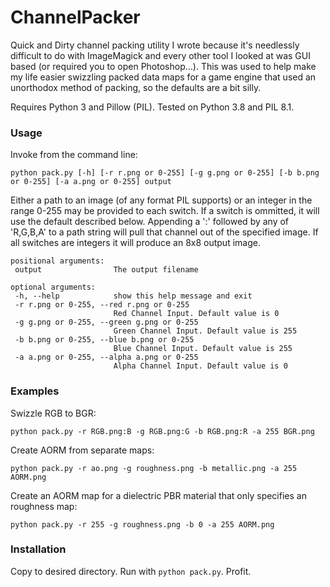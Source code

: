 # ChannelPacker
 
 Quick and Dirty channel packing utility I wrote because it's needlessly difficult to do with ImageMagick and every other tool I looked at was GUI based (or required you to open Photoshop...). 
 This was used to help make my life easier swizzling packed data maps for a game engine that used an unorthodox method of packing, so the defaults are a bit silly.
 
 Requires Python 3 and Pillow (PIL). Tested on Python 3.8 and PIL 8.1.
 
 ### Usage
Invoke from the command line: 

 `python pack.py [-h] [-r r.png or 0-255] [-g g.png or 0-255] [-b b.png or 0-255] [-a a.png or 0-255] output`
 
Either a path to an image (of any format PIL supports) or an integer in the range 0-255 may be provided to each switch. If a switch is ommitted, it will use the default described below.
Appending a ':' followed by any of 'R,G,B,A' to a path string will pull that channel out of the specified image. 
If all switches are integers it will produce an 8x8 output image. 

 ```
positional arguments:
  output                The output filename

optional arguments:
  -h, --help            show this help message and exit
  -r r.png or 0-255, --red r.png or 0-255
                        Red Channel Input. Default value is 0
  -g g.png or 0-255, --green g.png or 0-255
                        Green Channel Input. Default value is 255
  -b b.png or 0-255, --blue b.png or 0-255
                        Blue Channel Input. Default value is 255
  -a a.png or 0-255, --alpha a.png or 0-255
                        Alpha Channel Input. Default value is 0
```

### Examples
Swizzle RGB to BGR:

`python pack.py -r RGB.png:B -g RGB.png:G -b RGB.png:R -a 255 BGR.png`

Create AORM from separate maps:

`python pack.py -r ao.png -g roughness.png -b metallic.png -a 255 AORM.png`

Create an AORM map for a dielectric PBR material that only specifies an roughness map:

`python pack.py -r 255 -g roughness.png -b 0 -a 255 AORM.png`


 ### Installation
 Copy to desired directory. Run with `python pack.py`. Profit.
